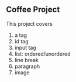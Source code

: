 ## Coffee Project

This project covers
1. a tag
2. id tag
3. input tag
4. list: ordered/unordered
5. line break
6. paragraph
7. image
